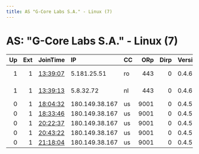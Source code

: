 ```yaml
---
title: AS "G-Core Labs S.A." - Linux (7)
---
```


# AS: "G-Core Labs S.A." - Linux (7)

|   Up |   Ext | JoinTime                                                                                              | IP             | CC   |   ORp |   Dirp | Version   | Contact                  | Nickname   |   eFamMembers |
|-----:|------:|:------------------------------------------------------------------------------------------------------|:---------------|:-----|------:|-------:|:----------|:-------------------------|:-----------|--------------:|
|    1 |     1 | [13:39:07](https://nusenu.github.io/OrNetStats/w/relay/0B8E778F0B0D55B8CCED3A0FAE8888EA07E7794B.html) | 5.181.25.51    | ro   |   443 |      0 | 0.4.6.10  | email:abuse tuxli.org pg | bauruine   |            33 |
|    1 |     1 | [13:39:13](https://nusenu.github.io/OrNetStats/w/relay/22B8F40EEC7E5E7227079B0B1A7C67C60227C60E.html) | 5.8.32.72      | nl   |   443 |      0 | 0.4.6.10  | email:abuse tuxli.org pg | bauruine   |            33 |
|    0 |     1 | [18:04:32](https://nusenu.github.io/OrNetStats/w/relay/0CBCCC3F8EEEE04B8B07F3407E6C5A03E17774F7.html) | 180.149.38.167 | us   |  9001 |      0 | 0.4.5.10  | None                     | Unnamed    |             1 |
|    0 |     1 | [18:33:46](https://nusenu.github.io/OrNetStats/w/relay/7A518EB198A9E9E5D3734E839581DD4C979BEA95.html) | 180.149.38.167 | us   |  9001 |      0 | 0.4.5.10  | None                     | WireGuard  |             1 |
|    0 |     1 | [20:22:37](https://nusenu.github.io/OrNetStats/w/relay/1E5D8036283F8A139A116D75F5022D79FACB2662.html) | 180.149.38.167 | us   |  9001 |      0 | 0.4.5.10  | None                     | WireGuard  |             1 |
|    0 |     1 | [20:43:22](https://nusenu.github.io/OrNetStats/w/relay/C4E0693DC30AB6BD1015929B3A1A098B65611B0C.html) | 180.149.38.167 | us   |  9001 |      0 | 0.4.5.10  | None                     | WireGuard  |             1 |
|    0 |     1 | [21:18:04](https://nusenu.github.io/OrNetStats/w/relay/7BE3641D6CCAAAAB798268B62459012CE3332AFB.html) | 180.149.38.167 | us   |  9001 |      0 | 0.4.5.10  | None                     | WireGuard  |             1 |
